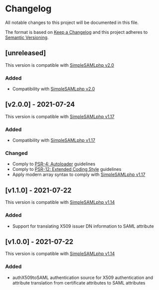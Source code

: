 # Changelog

All notable changes to this project will be documented in this file.

The format is based on [Keep a Changelog](https://keepachangelog.com/en/1.0.0/)
and this project adheres to [Semantic Versioning](https://semver.org/spec/v2.0.0.html).

## [unreleased]

This version is compatible with [SimpleSAMLphp v2.0](https://simplesamlphp.org/docs/1.17/simplesamlphp-changelog)

### Added

- Compatibility with [SimpleSAMLphp v2.0](https://simplesamlphp.org/docs/2.0.0/simplesamlphp-changelog)

## [v2.0.0] - 2021-07-24

This version is compatible with [SimpleSAMLphp v1.17](https://simplesamlphp.org/docs/1.17/simplesamlphp-changelog)

### Added

- Compatibility with [SimpleSAMLphp v1.17](https://simplesamlphp.org/docs/1.17/simplesamlphp-changelog)

### Changed

- Comply to [PSR-4: Autoloader](https://www.php-fig.org/psr/psr-4/) guidelines
- Comply to [PSR-12: Extended Coding Style](https://www.php-fig.org/psr/psr-12/) guidelines
- Apply modern array syntax to comply with [SimpleSAMLphp v1.17](https://simplesamlphp.org/docs/stable/simplesamlphp-upgrade-notes-1.17)

## [v1.1.0] - 2021-07-22

This version is compatible with [SimpleSAMLphp v1.14](https://simplesamlphp.org/docs/1.14/simplesamlphp-changelog)

### Added

- Support for translating X509 issuer DN information to SAML attribute

## [v1.0.0] - 2021-07-22

This version is compatible with [SimpleSAMLphp v1.14](https://simplesamlphp.org/docs/1.14/simplesamlphp-changelog)

### Added

- authX509toSAML authentication source for X509 authentication and attribute translation from certificate attributes to SAML attributes
